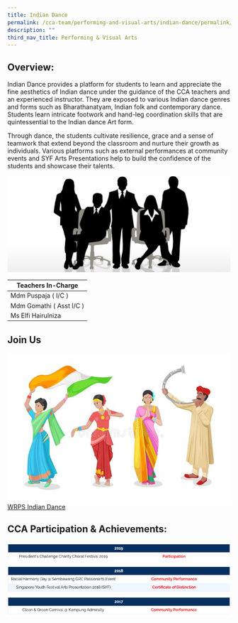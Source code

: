 ```yaml
---
title: Indian Dance
permalink: /cca-team/performing-and-visual-arts/indian-dance/permalink/
description: ""
third_nav_title: Performing & Visual Arts
---
```

Overview:
---------

Indian Dance provides a platform for students to learn and appreciate the fine aesthetics of Indian dance under the guidance of the CCA teachers and an experienced instructor. They are exposed to various Indian dance genres and forms such as Bharathanatyam, Indian folk and contemporary dance. Students learn intricate footwork and hand-leg coordination skills that are quintessential to the Indian dance Art form.

  

Through dance, the students cultivate resilience, grace and a sense of teamwork that extend beyond the classroom and nurture their growth as individuals. Various platforms such as external performances at community events and SYF Arts Presentations help to build the confidence of the students and showcase their talents.

![](/images/staff.jpg)

| Teachers In-Charge |
| --- |
| Mdm Puspaja ( I/C ) |
| Mdm Gomathi ( Asst I/C ) |
| Ms Elfi Hairulniza |

Join Us
-------
![](/images/CCA%20Sports/indian-girls-dancer-traditio.jpg)
[WRPS Indian Dance](https://www.youtube.com/watch?v=40-Zmu2Exmc)

CCA Participation & Achievements:
---------------------------------
![](/images/indian1.png)